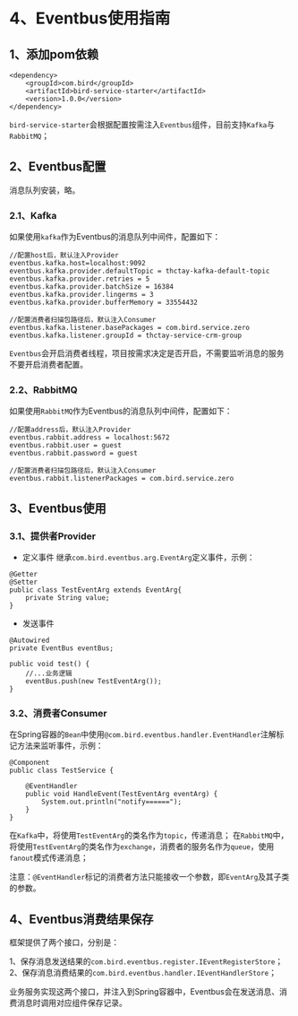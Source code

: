 # 4、Eventbus使用指南

## 1、添加pom依赖

```
<dependency>
	<groupId>com.bird</groupId>
	<artifactId>bird-service-starter</artifactId>
	<version>1.0.0</version>
</dependency>
```
`bird-service-starter`会根据配置按需注入`Eventbus`组件，目前支持`Kafka`与`RabbitMQ`；


## 2、Eventbus配置

消息队列安装，略。

### 2.1、Kafka

如果使用`kafka`作为Eventbus的消息队列中间件，配置如下：

```
//配置host后，默认注入Provider
eventbus.kafka.host=localhost:9092
eventbus.kafka.provider.defaultTopic = thctay-kafka-default-topic
eventbus.kafka.provider.retries = 5
eventbus.kafka.provider.batchSize = 16384
eventbus.kafka.provider.lingerms = 3
eventbus.kafka.provider.bufferMemory = 33554432

//配置消费者扫描包路径后，默认注入Consumer
eventbus.kafka.listener.basePackages = com.bird.service.zero
eventbus.kafka.listener.groupId = thctay-service-crm-group
```
`Eventbus`会开启消费者线程，项目按需求决定是否开启，不需要监听消息的服务不要开启消费者配置。

### 2.2、RabbitMQ

如果使用`RabbitMQ`作为Eventbus的消息队列中间件，配置如下：

```
//配置address后，默认注入Provider
eventbus.rabbit.address = localhost:5672
eventbus.rabbit.user = guest
eventbus.rabbit.password = guest

//配置消费者扫描包路径后，默认注入Consumer
eventbus.rabbit.listenerPackages = com.bird.service.zero
```

## 3、Eventbus使用

### 3.1、提供者Provider

 - 定义事件
继承`com.bird.eventbus.arg.EventArg`定义事件，示例：
```
@Getter
@Setter
public class TestEventArg extends EventArg{
    private String value;
}
```

  - 发送事件

```
@Autowired
private EventBus eventBus;

public void test() {
    //...业务逻辑
    eventBus.push(new TestEventArg());
}

```

### 3.2、消费者Consumer

在Spring容器的`Bean`中使用`@com.bird.eventbus.handler.EventHandler`注解标记方法来监听事件，示例：

```
@Component
public class TestService {

    @EventHandler
    public void HandleEvent(TestEventArg eventArg) {
        System.out.println("notify======");
    }
}

```
在`Kafka`中，将使用`TestEventArg`的类名作为`topic`，传递消息；
在`RabbitMQ`中，将使用`TestEventArg`的类名作为`exchange`，消费者的服务名作为`queue`，使用`fanout`模式传递消息；

注意：`@EventHandler`标记的消费者方法只能接收一个参数，即`EventArg`及其子类的参数。

## 4、Eventbus消费结果保存

框架提供了两个接口，分别是：

1、保存消息发送结果的`com.bird.eventbus.register.IEventRegisterStore`；
2、保存消息消费结果的`com.bird.eventbus.handler.IEventHandlerStore`；

业务服务实现这两个接口，并注入到Spring容器中，Eventbus会在发送消息、消费消息时调用对应组件保存记录。